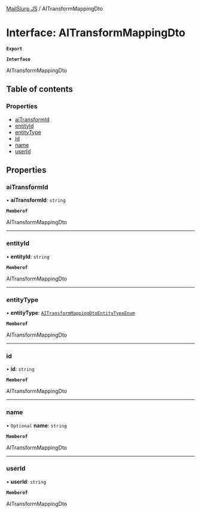 [MailSlurp JS](../README.md) / AITransformMappingDto

# Interface: AITransformMappingDto

**`Export`**

**`Interface`**

AITransformMappingDto

## Table of contents

### Properties

- [aiTransformId](AITransformMappingDto.md#aitransformid)
- [entityId](AITransformMappingDto.md#entityid)
- [entityType](AITransformMappingDto.md#entitytype)
- [id](AITransformMappingDto.md#id)
- [name](AITransformMappingDto.md#name)
- [userId](AITransformMappingDto.md#userid)

## Properties

### aiTransformId

• **aiTransformId**: `string`

**`Memberof`**

AITransformMappingDto

___

### entityId

• **entityId**: `string`

**`Memberof`**

AITransformMappingDto

___

### entityType

• **entityType**: [`AITransformMappingDtoEntityTypeEnum`](../enums/AITransformMappingDtoEntityTypeEnum.md)

**`Memberof`**

AITransformMappingDto

___

### id

• **id**: `string`

**`Memberof`**

AITransformMappingDto

___

### name

• `Optional` **name**: `string`

**`Memberof`**

AITransformMappingDto

___

### userId

• **userId**: `string`

**`Memberof`**

AITransformMappingDto
